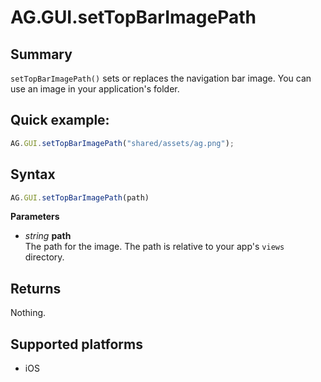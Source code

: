 # AG.GUI.setTopBarImagePath

## Summary
`setTopBarImagePath()` sets or replaces the navigation bar image. You can use an image in your application's folder.

## Quick example:
```javascript
AG.GUI.setTopBarImagePath("shared/assets/ag.png");
```

## Syntax
```javascript
AG.GUI.setTopBarImagePath(path)
```

**Parameters**

* *string* **path**<br>
  The path for the image. The path is relative to your app's `views` directory.

## Returns
Nothing.

## Supported platforms
* iOS